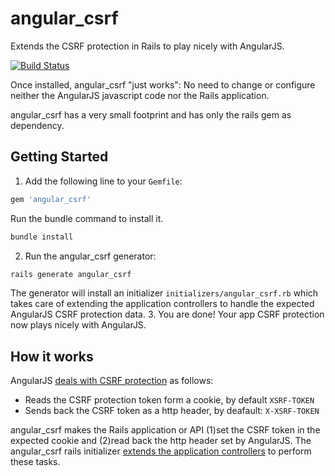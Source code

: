 angular_csrf                                                                                       
=============

Extends the CSRF protection in Rails to play nicely with AngularJS.

[![Build Status](https://travis-ci.org/Sinbadsoft/angular_csrf.svg)](https://travis-ci.org/Sinbadsoft/angular_csrf)

Once installed, angular_csrf "just works": No need to change or configure neither the AngularJS javascript code nor the Rails application.

angular_csrf has a very small footprint and has only the rails gem as dependency.

## Getting Started

1. Add the following line to your `Gemfile`:
  ```ruby
  gem 'angular_csrf'
  ```
  
  Run the bundle command to install it.
  ```sh
  bundle install
  ```
2. Run the angular_csrf generator:
  ```sh
  rails generate angular_csrf
  ```
  
  The generator will install an initializer `initializers/angular_csrf.rb` which takes care of extending
  the application controllers to handle the expected AngularJS CSRF protection data.
3. You are done! Your app CSRF protection now plays nicely with AngularJS.

## How it works

AngularJS [deals with CSRF protection](https://docs.angularjs.org/api/ng/service/$http#cross-site-request-forgery-xsrf-protection) as follows:
* Reads the CSRF protection token form a cookie, by default `XSRF-TOKEN`
* Sends back the CSRF token as a http header, by deafault: `X-XSRF-TOKEN`

angular_csrf makes the Rails application or API (1)set the CSRF token in the expected cookie and (2)read back the
http header set by AngularJS. The angular_csrf rails initializer [extends the application controllers](https://github.com/Sinbadsoft/angular_csrf/blob/master/lib/angular_csrf.rb) to perform these tasks.
